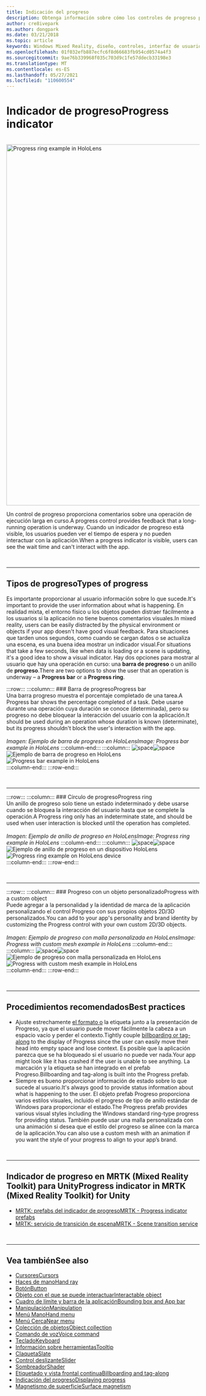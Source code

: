```yaml
---
title: Indicación del progreso
description: Obtenga información sobre cómo los controles de progreso proporcionan comentarios al usuario sobre la ejecución de una operación de larga duración en las aplicaciones de realidad mixta.
author: cre8ivepark
ms.author: dongpark
ms.date: 03/21/2018
ms.topic: article
keywords: Windows Mixed Reality, diseño, controles, interfaz de usuario, experiencia de usuario, indicador de progreso, casco de realidad mixta, casco de realidad mixta de Windows, casco de realidad virtual, HoloLens, MRTK, Mixed Reality Toolkit
ms.openlocfilehash: 01f032efb887ecfc6f8d66683fb954cd0574a4f3
ms.sourcegitcommit: 9ae76b339968f035c703d9c1fe57ddecb33198e3
ms.translationtype: MT
ms.contentlocale: es-ES
ms.lasthandoff: 05/27/2021
ms.locfileid: "110600554"
---
```

# <a name="progress-indicator"></a><span data-ttu-id="68552-104">Indicador de progreso</span><span class="sxs-lookup"><span data-stu-id="68552-104">Progress indicator</span></span>

<br>

<img src="images/MRTK_ProgressIndicator.gif" alt="Progress ring example in HoloLens" width="940px">

<span data-ttu-id="68552-105">Un control de progreso proporciona comentarios sobre una operación de ejecución larga en curso.</span><span class="sxs-lookup"><span data-stu-id="68552-105">A progress control provides feedback that a long-running operation is underway.</span></span> <span data-ttu-id="68552-106">Cuando un indicador de progreso está visible, los usuarios pueden ver el tiempo de espera y no pueden interactuar con la aplicación.</span><span class="sxs-lookup"><span data-stu-id="68552-106">When a progress indicator is visible, users can see the wait time and can't interact with the app.</span></span>

<br>

---

## <a name="types-of-progress"></a><span data-ttu-id="68552-107">Tipos de progreso</span><span class="sxs-lookup"><span data-stu-id="68552-107">Types of progress</span></span>

<span data-ttu-id="68552-108">Es importante proporcionar al usuario información sobre lo que sucede.</span><span class="sxs-lookup"><span data-stu-id="68552-108">It's important to provide the user information about what is happening.</span></span> <span data-ttu-id="68552-109">En realidad mixta, el entorno físico u los objetos pueden distraer fácilmente a los usuarios si la aplicación no tiene buenos comentarios visuales.</span><span class="sxs-lookup"><span data-stu-id="68552-109">In mixed reality, users can be easily distracted by the physical environment or objects if your app doesn't have good visual feedback.</span></span> <span data-ttu-id="68552-110">Para situaciones que tarden unos segundos, como cuando se cargan datos o se actualiza una escena, es una buena idea mostrar un indicador visual.</span><span class="sxs-lookup"><span data-stu-id="68552-110">For situations that take a few seconds, like when data is loading or a scene is updating, it's a good idea to show a visual indicator.</span></span> <span data-ttu-id="68552-111">Hay dos opciones para mostrar al usuario que hay una operación en curso: una **barra de progreso** o un anillo de **progreso**.</span><span class="sxs-lookup"><span data-stu-id="68552-111">There are two options to show the user that an operation is underway – a **Progress bar** or a **Progress ring**.</span></span>

:::row:::
    :::column:::
        ### <a name="progress-barbr"></a><span data-ttu-id="68552-112">Barra de progreso</span><span class="sxs-lookup"><span data-stu-id="68552-112">Progress bar</span></span><br>
        <span data-ttu-id="68552-113">Una barra progreso muestra el porcentaje completado de una tarea.</span><span class="sxs-lookup"><span data-stu-id="68552-113">A Progress bar shows the percentage completed of a task.</span></span> <span data-ttu-id="68552-114">Debe usarse durante una operación cuya duración se conoce (determinada), pero su progreso no debe bloquear la interacción del usuario con la aplicación.</span><span class="sxs-lookup"><span data-stu-id="68552-114">It should be used during an operation whose duration is known (determinate), but its progress shouldn't block the user's interaction with the app.</span></span><br>
        <br>
        <span data-ttu-id="68552-115">*Imagen: Ejemplo de barra de progreso en HoloLens*</span><span class="sxs-lookup"><span data-stu-id="68552-115">*Image: Progress bar example in HoloLens*</span></span>
    :::column-end:::
        :::column:::
        <span data-ttu-id="68552-116">![space](images/spacer-20x582.png)</span><span class="sxs-lookup"><span data-stu-id="68552-116">![space](images/spacer-20x582.png)</span></span><br>
       <span data-ttu-id="68552-117">![Ejemplo de barra de progreso en HoloLens](images/640px-progressbar.jpg)</span><span class="sxs-lookup"><span data-stu-id="68552-117">![Progress bar example in HoloLens](images/640px-progressbar.jpg)</span></span><br>
    :::column-end:::
:::row-end:::

<br>

---

:::row:::
    :::column:::
        ### <a name="progress-ringbr"></a><span data-ttu-id="68552-118">Círculo de progreso</span><span class="sxs-lookup"><span data-stu-id="68552-118">Progress ring</span></span><br>
        <span data-ttu-id="68552-119">Un anillo de progreso solo tiene un estado indeterminado y debe usarse cuando se bloquea la interacción del usuario hasta que se complete la operación.</span><span class="sxs-lookup"><span data-stu-id="68552-119">A Progress ring only has an indeterminate state, and should be used when user interaction is blocked until the operation has completed.</span></span><br>
        <br>
        <span data-ttu-id="68552-120">*Imagen: Ejemplo de anillo de progreso en HoloLens*</span><span class="sxs-lookup"><span data-stu-id="68552-120">*Image: Progress ring example in HoloLens*</span></span>
    :::column-end:::
        :::column:::
        <span data-ttu-id="68552-121">![space](images/spacer-20x582.png)</span><span class="sxs-lookup"><span data-stu-id="68552-121">![space](images/spacer-20x582.png)</span></span><br>
       <span data-ttu-id="68552-122">![Ejemplo de anillo de progreso en un dispositivo HoloLens](images/640px-progressring.jpg)</span><span class="sxs-lookup"><span data-stu-id="68552-122">![Progress ring example on HoloLens device](images/640px-progressring.jpg)</span></span><br>
    :::column-end:::
:::row-end:::

<br>

---

:::row:::
    :::column:::
        ### <a name="progress-with-a-custom-objectbr"></a><span data-ttu-id="68552-123">Progreso con un objeto personalizado</span><span class="sxs-lookup"><span data-stu-id="68552-123">Progress with a custom object</span></span><br>
        <span data-ttu-id="68552-124">Puede agregar a la personalidad y la identidad de marca de la aplicación personalizando el control Progreso con sus propios objetos 2D/3D personalizados.</span><span class="sxs-lookup"><span data-stu-id="68552-124">You can add to your app's personality and brand identity by customizing the Progress control with your own custom 2D/3D objects.</span></span><br>
        <br>
        <span data-ttu-id="68552-125">*Imagen: Ejemplo de progreso con malla personalizada en HoloLens*</span><span class="sxs-lookup"><span data-stu-id="68552-125">*Image: Progress with custom mesh example in HoloLens*</span></span>
    :::column-end:::
        :::column:::
        <span data-ttu-id="68552-126">![space](images/spacer-20x582.png)</span><span class="sxs-lookup"><span data-stu-id="68552-126">![space](images/spacer-20x582.png)</span></span><br>
       <span data-ttu-id="68552-127">![Ejemplo de progreso con malla personalizada en HoloLens](images/640px-progresscustom.jpg)</span><span class="sxs-lookup"><span data-stu-id="68552-127">![Progress with custom mesh example in HoloLens](images/640px-progresscustom.jpg)</span></span><br>
    :::column-end:::
:::row-end:::

<br>

---

## <a name="best-practices"></a><span data-ttu-id="68552-128">Procedimientos recomendados</span><span class="sxs-lookup"><span data-stu-id="68552-128">Best practices</span></span>

* <span data-ttu-id="68552-129">Ajuste estrechamente [el formato o](billboarding-and-tag-along.md) la etiqueta junto a la presentación de Progreso, ya que el usuario puede mover fácilmente la cabeza a un espacio vacío y perder el contexto.</span><span class="sxs-lookup"><span data-stu-id="68552-129">Tightly couple [billboarding or tag-along](billboarding-and-tag-along.md) to the display of Progress since the user can easily move their head into empty space and lose context.</span></span> <span data-ttu-id="68552-130">Es posible que la aplicación parezca que se ha bloqueado si el usuario no puede ver nada.</span><span class="sxs-lookup"><span data-stu-id="68552-130">Your app might look like it has crashed if the user is unable to see anything.</span></span> <span data-ttu-id="68552-131">La marcación y la etiqueta se han integrado en el prefab Progreso.</span><span class="sxs-lookup"><span data-stu-id="68552-131">Billboarding and tag-along is built into the Progress prefab.</span></span>
* <span data-ttu-id="68552-132">Siempre es bueno proporcionar información de estado sobre lo que sucede al usuario.</span><span class="sxs-lookup"><span data-stu-id="68552-132">It's always good to provide status information about what is happening to the user.</span></span> <span data-ttu-id="68552-133">El objeto prefab Progreso proporciona varios estilos visuales, incluido el progreso de tipo de anillo estándar de Windows para proporcionar el estado.</span><span class="sxs-lookup"><span data-stu-id="68552-133">The Progress prefab provides various visual styles including the Windows standard ring-type progress for providing status.</span></span> <span data-ttu-id="68552-134">También puede usar una malla personalizada con una animación si desea que el estilo del progreso se alinee con la marca de la aplicación.</span><span class="sxs-lookup"><span data-stu-id="68552-134">You can also use a custom mesh with an animation if you want the style of your progress to align to your app’s brand.</span></span>

<br>

---

## <a name="progress-indicator-in-mrtk-mixed-reality-toolkit-for-unity"></a><span data-ttu-id="68552-135">Indicador de progreso en MRTK (Mixed Reality Toolkit) para Unity</span><span class="sxs-lookup"><span data-stu-id="68552-135">Progress indicator in MRTK (Mixed Reality Toolkit) for Unity</span></span>

* [<span data-ttu-id="68552-136">MRTK: prefabs del indicador de progreso</span><span class="sxs-lookup"><span data-stu-id="68552-136">MRTK - Progress indicator prefabs</span></span>](https://github.com/microsoft/MixedRealityToolkit-Unity/tree/main/Assets/MRTK/SDK/Features/UX/Prefabs/ProgressIndicators)
* [<span data-ttu-id="68552-137">MRTK: servicio de transición de escena</span><span class="sxs-lookup"><span data-stu-id="68552-137">MRTK - Scene transition service</span></span>](/windows/mixed-reality/mrtk-unity/features/extensions/scene-transition-service)


<br>

---

## <a name="see-also"></a><span data-ttu-id="68552-138">Vea también</span><span class="sxs-lookup"><span data-stu-id="68552-138">See also</span></span>

* [<span data-ttu-id="68552-139">Cursores</span><span class="sxs-lookup"><span data-stu-id="68552-139">Cursors</span></span>](cursors.md)
* [<span data-ttu-id="68552-140">Haces de mano</span><span class="sxs-lookup"><span data-stu-id="68552-140">Hand ray</span></span>](point-and-commit.md)
* [<span data-ttu-id="68552-141">Botón</span><span class="sxs-lookup"><span data-stu-id="68552-141">Button</span></span>](button.md)
* [<span data-ttu-id="68552-142">Objeto con el que se puede interactuar</span><span class="sxs-lookup"><span data-stu-id="68552-142">Interactable object</span></span>](interactable-object.md)
* [<span data-ttu-id="68552-143">Cuadro de límite y barra de la aplicación</span><span class="sxs-lookup"><span data-stu-id="68552-143">Bounding box and App bar</span></span>](app-bar-and-bounding-box.md)
* [<span data-ttu-id="68552-144">Manipulación</span><span class="sxs-lookup"><span data-stu-id="68552-144">Manipulation</span></span>](direct-manipulation.md)
* [<span data-ttu-id="68552-145">Menú Mano</span><span class="sxs-lookup"><span data-stu-id="68552-145">Hand menu</span></span>](hand-menu.md)
* [<span data-ttu-id="68552-146">Menú Cerca</span><span class="sxs-lookup"><span data-stu-id="68552-146">Near menu</span></span>](near-menu.md)
* [<span data-ttu-id="68552-147">Colección de objetos</span><span class="sxs-lookup"><span data-stu-id="68552-147">Object collection</span></span>](object-collection.md)
* [<span data-ttu-id="68552-148">Comando de voz</span><span class="sxs-lookup"><span data-stu-id="68552-148">Voice command</span></span>](voice-input.md)
* [<span data-ttu-id="68552-149">Teclado</span><span class="sxs-lookup"><span data-stu-id="68552-149">Keyboard</span></span>](keyboard.md)
* [<span data-ttu-id="68552-150">Información sobre herramientas</span><span class="sxs-lookup"><span data-stu-id="68552-150">Tooltip</span></span>](tooltip.md)
* [<span data-ttu-id="68552-151">Claqueta</span><span class="sxs-lookup"><span data-stu-id="68552-151">Slate</span></span>](slate.md)
* [<span data-ttu-id="68552-152">Control deslizante</span><span class="sxs-lookup"><span data-stu-id="68552-152">Slider</span></span>](slider.md)
* [<span data-ttu-id="68552-153">Sombreador</span><span class="sxs-lookup"><span data-stu-id="68552-153">Shader</span></span>](shader.md)
* [<span data-ttu-id="68552-154">Etiquetado y vista frontal continua</span><span class="sxs-lookup"><span data-stu-id="68552-154">Billboarding and tag-along</span></span>](billboarding-and-tag-along.md)
* [<span data-ttu-id="68552-155">Indicación del progreso</span><span class="sxs-lookup"><span data-stu-id="68552-155">Displaying progress</span></span>](progress.md)
* [<span data-ttu-id="68552-156">Magnetismo de superficie</span><span class="sxs-lookup"><span data-stu-id="68552-156">Surface magnetism</span></span>](surface-magnetism.md)
